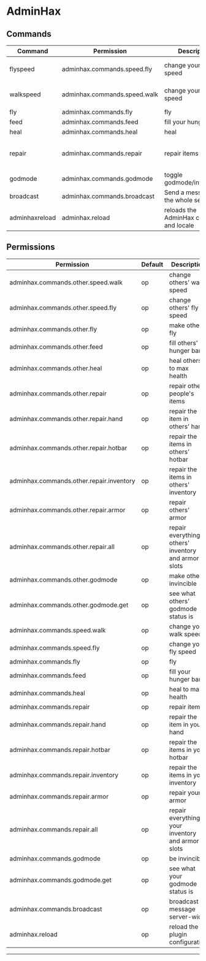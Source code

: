 # AdminHax

## Commands

| Command        | Permission                   | Description                            | Usage                                                       | Aliases      |
|----------------|------------------------------|----------------------------------------|-------------------------------------------------------------|--------------|
| flyspeed       | adminhax.commands.speed.fly  | change your fly speed                  | /flyspeed [set \| get \|reset] [value \|player] <value>     | fs           |
| walkspeed      | adminhax.commands.speed.walk | change your walk speed                 | /walkspeed [set \| get \|reset] [value \|player] <value>    | ws           |
| fly            | adminhax.commands.fly        | fly                                    | /fly <player>                                               |              |
| feed           | adminhax.commands.feed       | fill your hunger bar                   | /feed <player>                                              |              |
| heal           | adminhax.commands.heal       | heal                                   | /heal <player>                                              |              |
| repair         | adminhax.commands.repair     | repair items                           | /repair [hand \| hotbar \|inventory \|armor \|all] <player> |              |
| godmode        | adminhax.commands.godmode    | toggle godmode/invincibility           | /godmode [get \| toggle] <player>                           |              |
| broadcast      | adminhax.commands.broadcast  | Send a message to the whole server     | /broadcast <message>                                        | broadcastmsg |
| adminhaxreload | adminhax.reload              | reloads the AdminHax config and locale | /adminhaxreload                                             |              |

## Permissions

| Permission                               | Default | Description                                            |
|------------------------------------------|---------|--------------------------------------------------------|
| adminhax.commands.other.speed.walk       | op      | change others' walk speed                              |
| adminhax.commands.other.speed.fly        | op      | change others' fly speed                               |
| adminhax.commands.other.fly              | op      | make others fly                                        |
| adminhax.commands.other.feed             | op      | fill others' hunger bar                                |
| adminhax.commands.other.heal             | op      | heal others to max health                              |
| adminhax.commands.other.repair           | op      | repair other people's items                            |
| adminhax.commands.other.repair.hand      | op      | repair the item in others' hand                        |
| adminhax.commands.other.repair.hotbar    | op      | repair the items in others' hotbar                     |
| adminhax.commands.other.repair.inventory | op      | repair the items in others' inventory                  |
| adminhax.commands.other.repair.armor     | op      | repair others' armor                                   |
| adminhax.commands.other.repair.all       | op      | repair everything in others' inventory and armor slots |
| adminhax.commands.other.godmode          | op      | make others invincible                                 |
| adminhax.commands.other.godmode.get      | op      | see what others' godmode status is                     |
| adminhax.commands.speed.walk             | op      | change your walk speed                                 |
| adminhax.commands.speed.fly              | op      | change your fly speed                                  |
| adminhax.commands.fly                    | op      | fly                                                    |
| adminhax.commands.feed                   | op      | fill your hunger bar                                   |
| adminhax.commands.heal                   | op      | heal to max health                                     |
| adminhax.commands.repair                 | op      | repair items                                           |
| adminhax.commands.repair.hand            | op      | repair the item in your hand                           |
| adminhax.commands.repair.hotbar          | op      | repair the items in your hotbar                        |
| adminhax.commands.repair.inventory       | op      | repair the items in your inventory                     |
| adminhax.commands.repair.armor           | op      | repair your armor                                      |
| adminhax.commands.repair.all             | op      | repair everything in your inventory and armor slots    |
| adminhax.commands.godmode                | op      | be invincible                                          |
| adminhax.commands.godmode.get            | op      | see what your godmode status is                        |
| adminhax.commands.broadcast              | op      | broadcast a message server-wide                        |
| adminhax.reload                          | op      | reload the plugin configuration                        |

---
